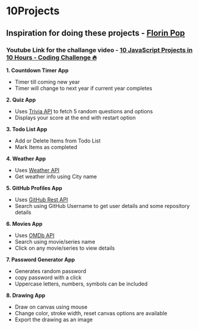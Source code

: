 # 10Projects

## Inspiration for doing these projects - [Florin Pop](https://github.com/florinpop17)
### Youtube Link for the challange video - [10 JavaScript Projects in 10 Hours - Coding Challenge 🔥](https://www.youtube.com/watch?v=dtKciwk_si4&t=20430s)

<strong>1. Countdown Timer App</strong>
  - Timer till coming new year
  - Timer will change to next year if current year completes
  
<strong>2. Quiz App</strong>
  - Uses [Trivia API](https://opentdb.com/api_config.php) to fetch 5 random questions and options
  - Displays your score at the end with restart option

<strong>3. Todo List App</strong>
  - Add or Delete Items from Todo List
  - Mark Items as completed

<strong>4. Weather App</strong>
  - Uses [Weather API](https://api.openweathermap.org)
  - Get weather info using City name

<strong>5. GitHub Profiles App</strong>
  - Uses [GitHub Rest API](https://developer.github.com/v3/)
  - Search using GitHub Username to get user details and some repository details

  <strong>6. Movies App</strong>
  - Uses [OMDb API](http://www.omdbapi.com/)
  - Search using movie/series name
  - Click on any movie/series to view details

  <strong>7. Password Generator App</strong>
  - Generates random password
  - copy password with a click
  - Uppercase letters, numbers, symbols can be included

  <strong>8. Drawing App</strong>
  - Draw on canvas using mouse
  - Change color, stroke width, reset canvas options are available
  - Export the drawing as an image